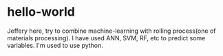 # hello-world
Jeffery here, try to combine machine-learning with rolling process(one of materials processing).
I have used ANN, SVM, RF, etc to predict some variables.
I'm used to use python.
